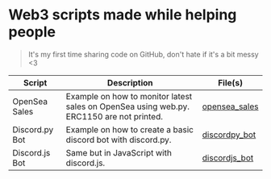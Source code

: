 # Web3 scripts made while helping people

> It's my first time sharing code on GitHub, don't hate if it's a bit messy <3

| Script        | Description           | File(s)  |
| ------------- |-------------| -----|
| OpenSea Sales | Example on how to monitor latest sales on OpenSea using web.py. ERC1150 are not printed. | [opensea_sales](opensea_sales/) |
| Discord.py Bot | Example on how to create a basic discord bot with discord.py. | [discordpy_bot](discordpy_bot/) |
| Discord.js Bot | Same but in JavaScript with discord.js. | [discordjs_bot](discordjs_bot/) |
